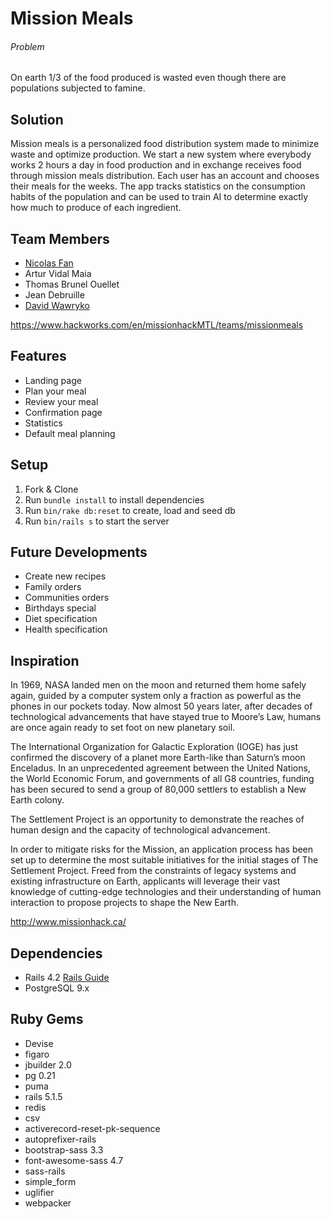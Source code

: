 # Mission Meals

###### Problem
On earth 1/3 of the food produced is wasted even though there are populations subjected to famine.

## Solution
Mission meals is a personalized food distribution system made to minimize waste and optimize production. We start a new system where everybody works 2 hours a day in food production and in exchange receives food through mission meals distribution. Each user has an account and chooses their meals for the weeks. The app tracks statistics on the consumption habits of the population and can be used to train AI to determine exactly how much to produce of each ingredient.

## Team Members
- [Nicolas Fan](https://github.com/nicfan139)
- Artur Vidal Maia
- Thomas Brunel Ouellet
- Jean Debruille
- [David Wawryko](https://github.com/digitalfabric92)

https://www.hackworks.com/en/missionhackMTL/teams/missionmeals

## Features
* Landing page
* Plan your meal
* Review your meal
* Confirmation page
* Statistics
* Default meal planning

## Setup
1. Fork & Clone
2. Run `bundle install` to install dependencies
3. Run `bin/rake db:reset` to create, load and seed db
4. Run `bin/rails s` to start the server

## Future Developments
* Create new recipes
* Family orders
* Communities orders
* Birthdays special
* Diet specification
* Health specification

## Inspiration

In 1969, NASA landed men on the moon and returned them home safely again, guided by a computer system only a fraction as powerful as the phones in our pockets today. Now almost 50 years later, after decades of technological advancements that have stayed true to Moore’s Law, humans are once again ready to set foot on new planetary soil.

The International Organization for Galactic Exploration (IOGE) has just confirmed the discovery of a planet more Earth-like than Saturn’s moon Enceladus. In an unprecedented agreement between the United Nations, the World Economic Forum, and governments of all G8 countries, funding has been secured to send a group of 80,000 settlers to establish a New Earth colony.

The Settlement Project is an opportunity to demonstrate the reaches of human design and the capacity of technological advancement.

In order to mitigate risks for the Mission, an application process has been set up to determine the most suitable initiatives for the initial stages of The Settlement Project. Freed from the constraints of legacy systems and existing infrastructure on Earth, applicants will leverage their vast knowledge of cutting-edge technologies and their understanding of human interaction to propose projects to shape the New Earth.

http://www.missionhack.ca/

## Dependencies

* Rails 4.2 [Rails Guide](http://guides.rubyonrails.org/v4.2/)
* PostgreSQL 9.x

## Ruby Gems
* Devise
* figaro
* jbuilder 2.0
* pg 0.21
* puma
* rails 5.1.5
* redis
* csv
* activerecord-reset-pk-sequence
* autoprefixer-rails
* bootstrap-sass 3.3
* font-awesome-sass 4.7
* sass-rails
* simple_form
* uglifier
* webpacker
